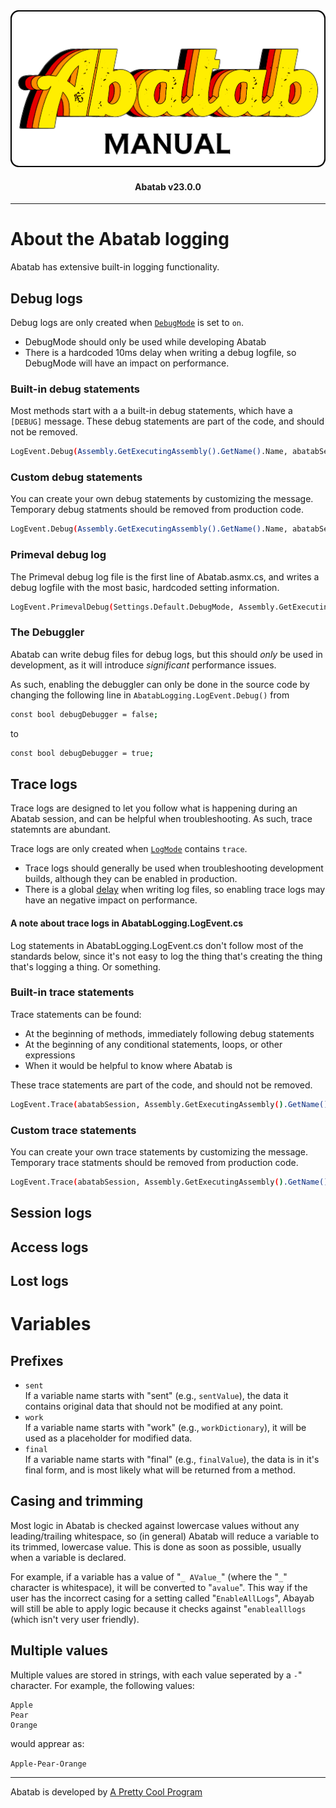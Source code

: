 <div align="center">

  <img src="../../images/man-logo.png" alt="Abatab Manual" width="512">

  <h4>
    Abatab v23.0.0
  </h4>

</div>

***
# About the Abatab logging

Abatab has extensive built-in logging functionality.

## Debug logs

Debug logs are only created when [`DebugMode`](https://spectrum-health-systems.github.io/Abatab/articles/SourceCode/LocalSettings.html#DebugMode) is set to `on`.    
* DebugMode should only be used while developing Abatab
* There is a hardcoded 10ms delay when writing a debug logfile, so DebugMode will have an impact on performance.

### Built-in debug statements

Most methods start with a a built-in debug statements, which have a `[DEBUG]` message. These debug statements are part of the code, and should not be removed.

```bash
LogEvent.Debug(Assembly.GetExecutingAssembly().GetName().Name, abatabSession.DebugglerConfig.Mode, abatabSession.DebugglerConfig.DebugEventRoot, "[DEBUG]");
```
### Custom debug statements

You can create your own debug statements by customizing the message. Temporary debug statments should be removed from production code.

```bash
LogEvent.Debug(Assembly.GetExecutingAssembly().GetName().Name, abatabSession.DebugglerConfig.Mode, abatabSession.DebugglerConfig.DebugEventRoot, $"VariableName value is {value}");
```

### Primeval debug log

The Primeval debug log file is the first line of Abatab.asmx.cs, and writes a debug logfile with the most basic, hardcoded setting information.

```bash
LogEvent.PrimevalDebug(Settings.Default.DebugMode, Assembly.GetExecutingAssembly().GetName().Name, $@"{Settings.Default.AbatabRoot}{Settings.Default.AbatabEnvironment}\{Settings.Default.DebugLogRoot}");
```

### The Debuggler

Abatab can write debug files for debug logs, but this should *only* be used in development, as it will introduce *significant* performance issues.

As such, enabling the debuggler can only be done in the source code by changing the following line in `AbatabLogging.LogEvent.Debug()` from

```bash
const bool debugDebugger = false;
```
to

```bash
const bool debugDebugger = true;
```

## Trace logs

Trace logs are designed to let you follow what is happening during an Abatab session, and can be helpful when troubleshooting. As such, trace statemnts are abundant.

Trace logs are only created when [`LogMode`](https://spectrum-health-systems.github.io/Abatab/articles/SourceCode/LocalSettings.html#LogMode) contains `trace`.

* Trace logs should generally be used when troubleshooting development builds, although they can be enabled in production.
* There is a global [delay]((https://spectrum-health-systems.github.io/Abatab/articles/SourceCode/LocalSettings.html#LogWriteDelay)) when writing log files, so enabling trace logs may have an negative impact on performance.

#### A note about trace logs in AbatabLogging.LogEvent.cs

Log statements in AbatabLogging.LogEvent.cs don't follow most of the standards below, since it's not easy to log the thing that's creating the thing that's logging a thing. Or something.

### Built-in trace statements

Trace statements can be found:
* At the beginning of methods, immediately following debug statements
* At the beginning of any conditional statements, loops, or other expressions
* When it would be helpful to know where Abatab is

These trace statements are part of the code, and should not be removed.

```bash
LogEvent.Trace(abatabSession, Assembly.GetExecutingAssembly().GetName().Name, "[TRACE]");
```

### Custom trace statements

You can create your own trace statements by customizing the message. Temporary trace statments should be removed from production code.

```bash
LogEvent.Trace(abatabSession, Assembly.GetExecutingAssembly().GetName().Name, $"VariableName value is {value}");
```

## Session logs

## Access logs

## Lost logs


# Variables

## Prefixes

* `sent`  
If a variable name starts with "sent" (e.g., `sentValue`), the data it contains original data that should not be modified at any point.
* `work`  
If a variable name starts with "work" (e.g., `workDictionary`), it will be used as a placeholder for modified data. 
* `final`  
If a variable name starts with "final" (e.g., `finalValue`), the data is in it's final form, and is most likely what will be returned from a method.

## Casing and trimming

Most logic in Abatab is checked against lowercase values without any leading/trailing whitespace, so (in general) Abatab will reduce a variable to its trimmed, lowercase value. This is done as soon as possible, usually when a variable is declared.

For example, if a variable has a value of "`_ AValue_`" (where the "`_`" character is whitespace), it will be converted to "`avalue`". This way if the user has the incorrect casing for a setting called "`EnableAllLogs`", Abayab will still be able to apply logic because it checks against "`enablealllogs` (which isn't very user friendly).

## Multiple values

Multiple values are stored in strings, with each value seperated by a `-`" character. For example, the following values:

```#bash
Apple  
Pear
Orange
```

would apprear as:

`Apple-Pear-Orange`








***

Abatab is developed by [A Pretty Cool Program][a-pretty-cool-program-url]

[AbatabUrl]: https://github.com/spectrum-health-systems/Abatab
[AvatarUrl]: https://www.ntst.com/Offerings/myAvatarg
[man-getting-started]: ./man-getting-started.md
[man-hosting]: ./man-hosting.md
[man-importing]: ./man-importing.md
[man-configuration]: ./man-configuration.md
[man-using]: ./man-using.md
[man-additional-information]: ./man-additional-information.md
[a-pretty-cool-program-url]: https://github.com/APrettyCoolProgram
